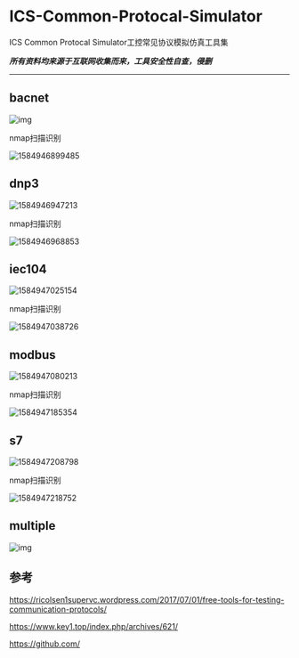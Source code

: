 # ICS-Common-Protocal-Simulator
 ICS Common Protocal Simulator工控常见协议模拟仿真工具集

***所有资料均来源于互联网收集而来，工具安全性自查，侵删***

------

## bacnet

![img](assets/1608776403.png)

nmap扫描识别

![1584946899485](assets/1584946899485.png)

## dnp3

![1584946947213](assets/1584946947213.png)

nmap扫描识别

![1584946968853](assets/1584946968853.png)

## iec104

![1584947025154](assets/1584947025154.png)

nmap扫描识别

![1584947038726](assets/1584947038726.png)

## modbus

![1584947080213](assets/1584947080213.png)

nmap扫描识别

![1584947185354](assets/1584947185354.png)

## s7

![1584947208798](assets/1584947208798.png)

nmap扫描识别

![1584947218752](assets/1584947218752.png)

## multiple

![img](assets/1277607124.png)

## 参考

<https://ricolsen1supervc.wordpress.com/2017/07/01/free-tools-for-testing-communication-protocols/>

<https://www.key1.top/index.php/archives/621/>

<https://github.com/>

